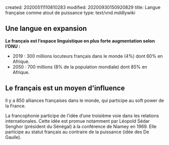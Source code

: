 created: 20200511110810283
modified: 20200930150920829
title: Langue française comme atout de puissance
type: text/vnd.mddlywiki

## Une langue en expansion

**Le français est l’espace linguistique en plus forte augmentation selon l’ONU :**

* 2019 : 300 millions locuteurs français dans le monde (4%) dont 60% en Afrique.
* 2050 : 700 millions (8% de la population mondiale) dont 85% en Afrique.

## Le français est un moyen d'influence

Il y a 850 alliances françaises dans le monde, qui participe au soft power de la France.

La francophonie participe de l’idée d’une troisième voie dans les relations internationales. Cette idée est promue notamment par Léopold Sédar Senghor (président du Sénégal) à la conférence de Niamey en 1969. Elle participe au statut français au contraire de la puissance (idée des De Gaulle).